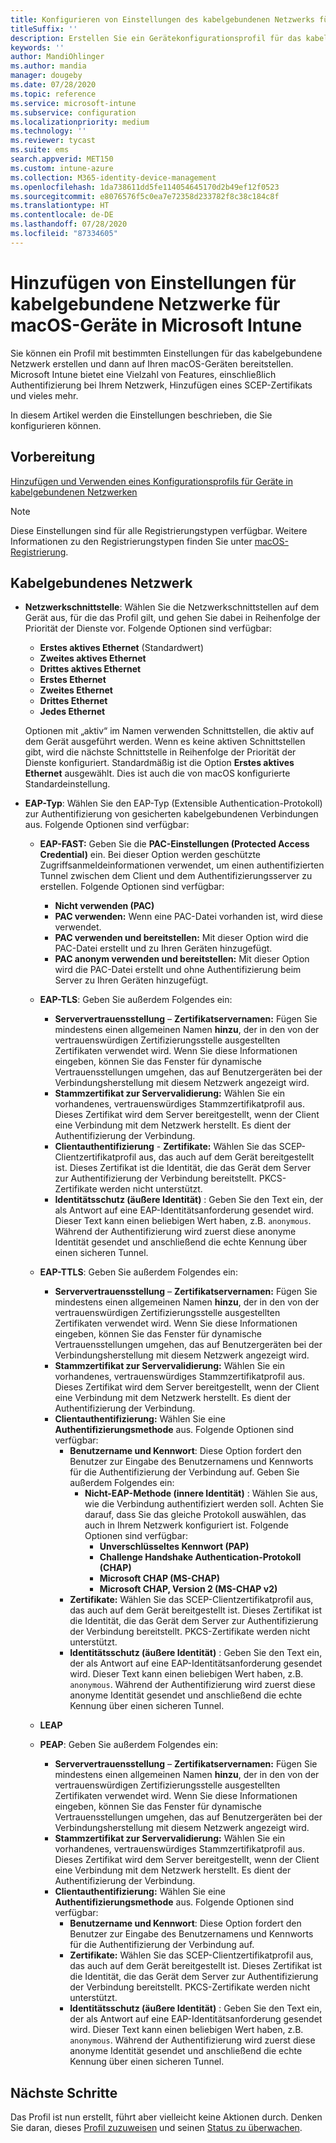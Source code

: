 ```yaml
---
title: Konfigurieren von Einstellungen des kabelgebundenen Netzwerks für macOS-Geräte in Microsoft Intune – Azure | Microsoft-Dokumentation
titleSuffix: ''
description: Erstellen Sie ein Gerätekonfigurationsprofil für das kabelgebundene Netzwerk für macOS-Geräte, oder fügen Sie eines hinzu. Hier erfahren Sie mehr über die verschiedenen Einstellungen, das Hinzufügen von Zertifikaten sowie das Auswählen eines EAP-Typs und einer Authentifizierungsmethode in Microsoft Intune.
keywords: ''
author: MandiOhlinger
ms.author: mandia
manager: dougeby
ms.date: 07/28/2020
ms.topic: reference
ms.service: microsoft-intune
ms.subservice: configuration
ms.localizationpriority: medium
ms.technology: ''
ms.reviewer: tycast
ms.suite: ems
search.appverid: MET150
ms.custom: intune-azure
ms.collection: M365-identity-device-management
ms.openlocfilehash: 1da738611dd5fe114054645170d2b49ef12f0523
ms.sourcegitcommit: e8076576f5c0ea7e72358d233782f8c38c184c8f
ms.translationtype: HT
ms.contentlocale: de-DE
ms.lasthandoff: 07/28/2020
ms.locfileid: "87334605"
---
```

# <a name="add-wired-network-settings-for-macos-devices-in-microsoft-intune"></a>Hinzufügen von Einstellungen für kabelgebundene Netzwerke für macOS-Geräte in Microsoft Intune

Sie können ein Profil mit bestimmten Einstellungen für das kabelgebundene Netzwerk erstellen und dann auf Ihren macOS-Geräten bereitstellen. Microsoft Intune bietet eine Vielzahl von Features, einschließlich Authentifizierung bei Ihrem Netzwerk, Hinzufügen eines SCEP-Zertifikats und vieles mehr.

In diesem Artikel werden die Einstellungen beschrieben, die Sie konfigurieren können.

## <a name="before-you-begin"></a>Vorbereitung

[Hinzufügen und Verwenden eines Konfigurationsprofils für Geräte in kabelgebundenen Netzwerken](wired-networks-configure.md)

> [!NOTE]
> Diese Einstellungen sind für alle Registrierungstypen verfügbar. Weitere Informationen zu den Registrierungstypen finden Sie unter [macOS-Registrierung](../enrollment/macos-enroll.md).

## <a name="wired-network"></a>Kabelgebundenes Netzwerk

- **Netzwerkschnittstelle**: Wählen Sie die Netzwerkschnittstellen auf dem Gerät aus, für die das Profil gilt, und gehen Sie dabei in Reihenfolge der Priorität der Dienste vor. Folgende Optionen sind verfügbar:
  
  - **Erstes aktives Ethernet** (Standardwert)
  - **Zweites aktives Ethernet**
  - **Drittes aktives Ethernet**
  - **Erstes Ethernet**
  - **Zweites Ethernet**
  - **Drittes Ethernet**
  - **Jedes Ethernet**

  Optionen mit „aktiv“ im Namen verwenden Schnittstellen, die aktiv auf dem Gerät ausgeführt werden. Wenn es keine aktiven Schnittstellen gibt, wird die nächste Schnittstelle in Reihenfolge der Priorität der Dienste konfiguriert. Standardmäßig ist die Option **Erstes aktives Ethernet** ausgewählt. Dies ist auch die von macOS konfigurierte Standardeinstellung.

- **EAP-Typ**: Wählen Sie den EAP-Typ (Extensible Authentication-Protokoll) zur Authentifizierung von gesicherten kabelgebundenen Verbindungen aus. Folgende Optionen sind verfügbar:

  - **EAP-FAST:** Geben Sie die **PAC-Einstellungen (Protected Access Credential)** ein. Bei dieser Option werden geschützte Zugriffsanmeldeinformationen verwendet, um einen authentifizierten Tunnel zwischen dem Client und dem Authentifizierungsserver zu erstellen. Folgende Optionen sind verfügbar:
    - **Nicht verwenden (PAC)**
    - **PAC verwenden:** Wenn eine PAC-Datei vorhanden ist, wird diese verwendet.
    - **PAC verwenden und bereitstellen:** Mit dieser Option wird die PAC-Datei erstellt und zu Ihren Geräten hinzugefügt.
    - **PAC anonym verwenden und bereitstellen:** Mit dieser Option wird die PAC-Datei erstellt und ohne Authentifizierung beim Server zu Ihren Geräten hinzugefügt.

  - **EAP-TLS**: Geben Sie außerdem Folgendes ein:

    - **Serververtrauensstellung** – **Zertifikatservernamen:** Fügen Sie mindestens einen allgemeinen Namen **hinzu**, der in den von der vertrauenswürdigen Zertifizierungsstelle ausgestellten Zertifikaten verwendet wird. Wenn Sie diese Informationen eingeben, können Sie das Fenster für dynamische Vertrauensstellungen umgehen, das auf Benutzergeräten bei der Verbindungsherstellung mit diesem Netzwerk angezeigt wird.
    - **Stammzertifikat zur Servervalidierung:** Wählen Sie ein vorhandenes, vertrauenswürdiges Stammzertifikatprofil aus. Dieses Zertifikat wird dem Server bereitgestellt, wenn der Client eine Verbindung mit dem Netzwerk herstellt. Es dient der Authentifizierung der Verbindung.
    - **Clientauthentifizierung** - **Zertifikate:** Wählen Sie das SCEP-Clientzertifikatprofil aus, das auch auf dem Gerät bereitgestellt ist. Dieses Zertifikat ist die Identität, die das Gerät dem Server zur Authentifizierung der Verbindung bereitstellt. PKCS-Zertifikate werden nicht unterstützt.
    - **Identitätsschutz (äußere Identität)** : Geben Sie den Text ein, der als Antwort auf eine EAP-Identitätsanforderung gesendet wird. Dieser Text kann einen beliebigen Wert haben, z.B. `anonymous`. Während der Authentifizierung wird zuerst diese anonyme Identität gesendet und anschließend die echte Kennung über einen sicheren Tunnel.

  - **EAP-TTLS**: Geben Sie außerdem Folgendes ein:

    - **Serververtrauensstellung** – **Zertifikatservernamen:** Fügen Sie mindestens einen allgemeinen Namen **hinzu**, der in den von der vertrauenswürdigen Zertifizierungsstelle ausgestellten Zertifikaten verwendet wird. Wenn Sie diese Informationen eingeben, können Sie das Fenster für dynamische Vertrauensstellungen umgehen, das auf Benutzergeräten bei der Verbindungsherstellung mit diesem Netzwerk angezeigt wird.
    - **Stammzertifikat zur Servervalidierung:** Wählen Sie ein vorhandenes, vertrauenswürdiges Stammzertifikatprofil aus. Dieses Zertifikat wird dem Server bereitgestellt, wenn der Client eine Verbindung mit dem Netzwerk herstellt. Es dient der Authentifizierung der Verbindung.
    - **Clientauthentifizierung:** Wählen Sie eine **Authentifizierungsmethode** aus. Folgende Optionen sind verfügbar:
      - **Benutzername und Kennwort**: Diese Option fordert den Benutzer zur Eingabe des Benutzernamens und Kennworts für die Authentifizierung der Verbindung auf. Geben Sie außerdem Folgendes ein:
        - **Nicht-EAP-Methode (innere Identität)** : Wählen Sie aus, wie die Verbindung authentifiziert werden soll. Achten Sie darauf, dass Sie das gleiche Protokoll auswählen, das auch in Ihrem Netzwerk konfiguriert ist. Folgende Optionen sind verfügbar:
          - **Unverschlüsseltes Kennwort (PAP)**
          - **Challenge Handshake Authentication-Protokoll (CHAP)**
          - **Microsoft CHAP (MS-CHAP)**
          - **Microsoft CHAP, Version 2 (MS-CHAP v2)**
      - **Zertifikate:** Wählen Sie das SCEP-Clientzertifikatprofil aus, das auch auf dem Gerät bereitgestellt ist. Dieses Zertifikat ist die Identität, die das Gerät dem Server zur Authentifizierung der Verbindung bereitstellt. PKCS-Zertifikate werden nicht unterstützt.
      - **Identitätsschutz (äußere Identität)** : Geben Sie den Text ein, der als Antwort auf eine EAP-Identitätsanforderung gesendet wird. Dieser Text kann einen beliebigen Wert haben, z.B. `anonymous`. Während der Authentifizierung wird zuerst diese anonyme Identität gesendet und anschließend die echte Kennung über einen sicheren Tunnel.

  - **LEAP**

  - **PEAP**: Geben Sie außerdem Folgendes ein:

    - **Serververtrauensstellung** – **Zertifikatservernamen:** Fügen Sie mindestens einen allgemeinen Namen **hinzu**, der in den von der vertrauenswürdigen Zertifizierungsstelle ausgestellten Zertifikaten verwendet wird. Wenn Sie diese Informationen eingeben, können Sie das Fenster für dynamische Vertrauensstellungen umgehen, das auf Benutzergeräten bei der Verbindungsherstellung mit diesem Netzwerk angezeigt wird.
    - **Stammzertifikat zur Servervalidierung:** Wählen Sie ein vorhandenes, vertrauenswürdiges Stammzertifikatprofil aus. Dieses Zertifikat wird dem Server bereitgestellt, wenn der Client eine Verbindung mit dem Netzwerk herstellt. Es dient der Authentifizierung der Verbindung.
    - **Clientauthentifizierung:** Wählen Sie eine **Authentifizierungsmethode** aus. Folgende Optionen sind verfügbar:
      - **Benutzername und Kennwort**: Diese Option fordert den Benutzer zur Eingabe des Benutzernamens und Kennworts für die Authentifizierung der Verbindung auf.
      - **Zertifikate:** Wählen Sie das SCEP-Clientzertifikatprofil aus, das auch auf dem Gerät bereitgestellt ist. Dieses Zertifikat ist die Identität, die das Gerät dem Server zur Authentifizierung der Verbindung bereitstellt. PKCS-Zertifikate werden nicht unterstützt.
      - **Identitätsschutz (äußere Identität)** : Geben Sie den Text ein, der als Antwort auf eine EAP-Identitätsanforderung gesendet wird. Dieser Text kann einen beliebigen Wert haben, z.B. `anonymous`. Während der Authentifizierung wird zuerst diese anonyme Identität gesendet und anschließend die echte Kennung über einen sicheren Tunnel.

## <a name="next-steps"></a>Nächste Schritte

Das Profil ist nun erstellt, führt aber vielleicht keine Aktionen durch. Denken Sie daran, dieses [Profil zuzuweisen](device-profile-assign.md) und seinen [Status zu überwachen](device-profile-monitor.md).
